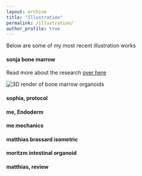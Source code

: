```yaml
---
layout: archive
title: "Illustration"
permalink: /illustration/
author_profile: true
---
```


Below are some of my most recent illustration works

#### sonja bone marrow

Read more about the research [over here](https://www.biorxiv.org/content/10.1101/2021.05.26.445803v1)

![3D render of bone marrow organoids](https://StefanoVianello.github.io/images/Illustration_Sonja01.PNG)

#### sophia, protocol

#### me, Endoderm

#### me mechanics

#### matthias brassard isometric

#### moritzm intestinal organoid

#### matthias, review
